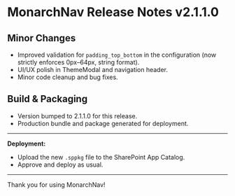 # MonarchNav Release Notes v2.1.1.0

## Minor Changes
- Improved validation for `padding_top_bottom` in the configuration (now strictly enforces 0px–64px, string format).
- UI/UX polish in ThemeModal and navigation header.
- Minor code cleanup and bug fixes.

## Build & Packaging
- Version bumped to 2.1.1.0 for this release.
- Production bundle and package generated for deployment.

---

**Deployment:**
- Upload the new `.sppkg` file to the SharePoint App Catalog.
- Approve and deploy as usual.

---

Thank you for using MonarchNav!
